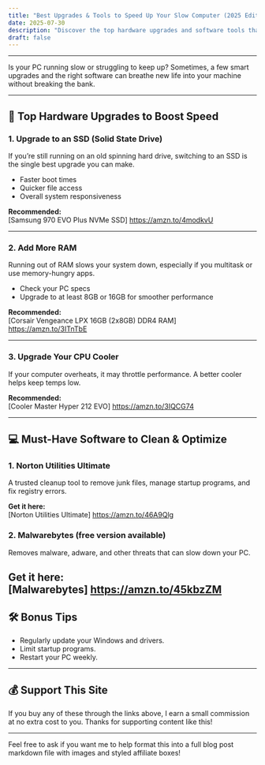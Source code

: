 ```yaml
---
title: "Best Upgrades & Tools to Speed Up Your Slow Computer (2025 Edition)"
date: 2025-07-30
description: "Discover the top hardware upgrades and software tools that can make your PC faster and smoother."
draft: false
---
```



---

Is your PC running slow or struggling to keep up? Sometimes, a few smart upgrades and the right software can breathe new life into your machine without breaking the bank.

---

## 🔧 Top Hardware Upgrades to Boost Speed

### 1. Upgrade to an SSD (Solid State Drive)

If you’re still running on an old spinning hard drive, switching to an SSD is the single best upgrade you can make.

- Faster boot times
- Quicker file access
- Overall system responsiveness

**Recommended:**  
[Samsung 970 EVO Plus NVMe SSD] https://amzn.to/4modkvU 

---

### 2. Add More RAM

Running out of RAM slows your system down, especially if you multitask or use memory-hungry apps.

- Check your PC specs
- Upgrade to at least 8GB or 16GB for smoother performance

**Recommended:**  
[Corsair Vengeance LPX 16GB (2x8GB) DDR4 RAM] https://amzn.to/3ITnTbE

---

### 3. Upgrade Your CPU Cooler

If your computer overheats, it may throttle performance. A better cooler helps keep temps low.

**Recommended:**  
[Cooler Master Hyper 212 EVO] https://amzn.to/3IQCG74

---

## 💻 Must-Have Software to Clean & Optimize

### 1. Norton Utilities Ultimate

A trusted cleanup tool to remove junk files, manage startup programs, and fix registry errors.

**Get it here:**  
[Norton Utilities Ultimate] https://amzn.to/46A9Qlg

### 2. Malwarebytes (free version available)

Removes malware, adware, and other threats that can slow down your PC.

**Get it here:**  
[Malwarebytes] https://amzn.to/45kbzZM
---

## 🛠️ Bonus Tips

- Regularly update your Windows and drivers.
- Limit startup programs.
- Restart your PC weekly.

---

## 💰 Support This Site

If you buy any of these through the links above, I earn a small commission at no extra cost to you. Thanks for supporting content like this!

---

Feel free to ask if you want me to help format this into a full blog post markdown file with images and styled affiliate boxes!
